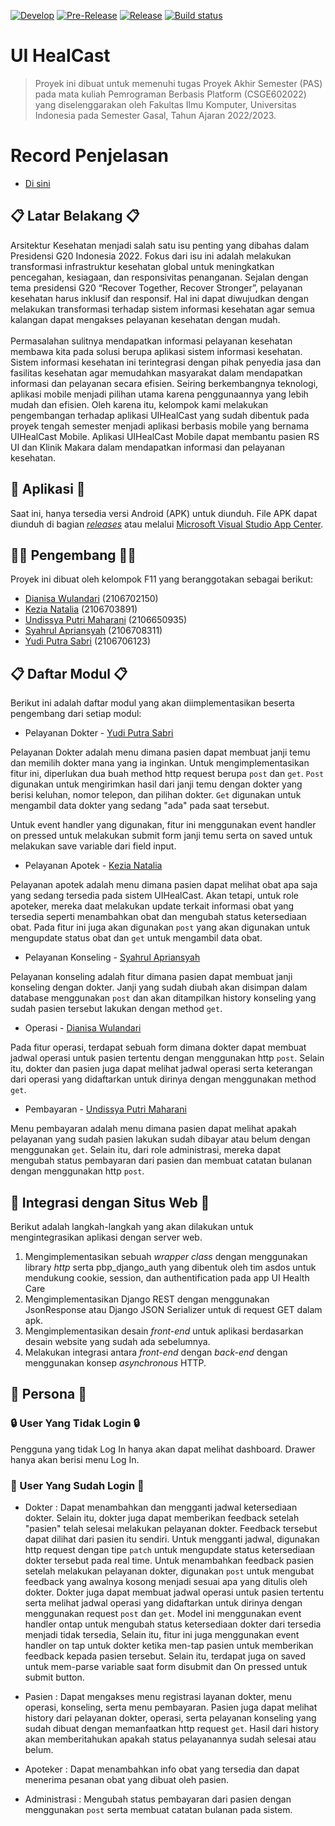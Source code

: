 [![Develop](https://github.com/UI-HealCast/F11-UIHealCast-mobile/actions/workflows/develop.yml/badge.svg)](https://github.com/UI-HealCast/F11-UIHealCast-mobile/actions/workflows/develop.yml)
[![Pre-Release](https://github.com/UI-HealCast/F11-UIHealCast-mobile/actions/workflows/pre-release.yml/badge.svg)](https://github.com/UI-HealCast/F11-UIHealCast-mobile/actions/workflows/pre-release.yml)
[![Release](https://github.com/UI-HealCast/F11-UIHealCast-mobile/actions/workflows/release.yml/badge.svg)](https://github.com/UI-HealCast/F11-UIHealCast-mobile/actions/workflows/release.yml)
[![Build status](https://build.appcenter.ms/v0.1/apps/ef11849e-06e6-4af7-bf12-a8064576b4fd/branches/main/badge)](https://install.appcenter.ms/orgs/uihealcast/apps/uihealcast/distribution_groups/public)

# UI HealCast

> Proyek ini dibuat untuk memenuhi tugas Proyek Akhir Semester (PAS)
> pada mata kuliah Pemrograman Berbasis Platform (CSGE602022) yang
> diselenggarakan oleh Fakultas Ilmu Komputer, Universitas Indonesia
> pada Semester Gasal, Tahun Ajaran 2022/2023.

# Record Penjelasan
* [Di sini](https://drive.google.com/drive/u/0/folders/1GgU33CQY_Wy2_xuAhPxT0c1rLiE631EU)


## 📋 Latar Belakang 📋
Arsitektur Kesehatan menjadi salah satu isu penting yang dibahas dalam Presidensi G20 Indonesia 2022. Fokus dari isu ini adalah melakukan transformasi infrastruktur kesehatan global untuk meningkatkan pencegahan, kesiagaan, dan responsivitas penanganan. Sejalan dengan tema presidensi G20 “Recover Together, Recover Stronger”, pelayanan kesehatan harus inklusif dan responsif. Hal ini dapat diwujudkan dengan melakukan transformasi terhadap sistem informasi kesehatan agar semua kalangan dapat mengakses pelayanan kesehatan dengan mudah.
<br/>
<br/>
Permasalahan sulitnya mendapatkan informasi pelayanan kesehatan membawa kita pada solusi berupa aplikasi sistem informasi kesehatan. Sistem informasi kesehatan ini terintegrasi dengan pihak penyedia jasa dan fasilitas kesehatan agar memudahkan masyarakat dalam mendapatkan informasi dan pelayanan secara efisien. Seiring berkembangnya teknologi, aplikasi mobile menjadi pilihan utama karena penggunaannya yang lebih mudah dan efisien. Oleh karena itu, kelompok kami melakukan pengembangan terhadap aplikasi UIHealCast yang sudah dibentuk pada proyek tengah semester menjadi aplikasi berbasis mobile yang bernama UIHealCast Mobile. Aplikasi UIHealCast Mobile dapat membantu pasien RS UI dan Klinik Makara dalam mendapatkan informasi dan pelayanan kesehatan.

## 📱 Aplikasi 📱
Saat ini, hanya tersedia versi Android (APK) untuk diunduh. File APK dapat diunduh di bagian [_releases_](https://github.com/UI-HealCast/F11-UIHealCast-mobile/releases) atau melalui [Microsoft Visual Studio App Center](https://install.appcenter.ms/orgs/uihealcast/apps/uihealcast/distribution_groups/public).
 
## 👨‍💻 Pengembang 👩‍💻
Proyek ini dibuat oleh kelompok F11 yang beranggotakan sebagai berikut:
- [Dianisa Wulandari](https://github.com/dianisa) (2106702150)
- [Kezia Natalia](https://github.com/kezianatalia) (2106703891)
- [Undissya Putri Maharani](https://github.com/UndissyaPutri) (2106650935)
- [Syahrul Apriansyah](https://github.com/SyahrulApr86) (2106708311)
- [Yudi Putra Sabri](https://github.com/yudiptr) (2106706123)

## 📋 Daftar Modul 📋
Berikut ini adalah daftar modul yang akan diimplementasikan beserta pengembang dari setiap modul:
* Pelayanan Dokter - [Yudi Putra Sabri](https://github.com/yudiptr)

Pelayanan Dokter adalah menu dimana pasien dapat membuat janji temu dan memilih dokter mana yang ia inginkan. Untuk mengimplementasikan fitur ini, diperlukan dua buah method http request berupa `post` dan `get`. `Post` digunakan untuk mengirimkan hasil dari janji temu dengan dokter yang berisi keluhan, nomor telepon, dan pilihan dokter. `Get` digunakan untuk mengambil data dokter yang sedang "ada" pada saat tersebut.

Untuk event handler yang digunakan, fitur ini menggunakan event handler on pressed untuk melakukan submit form janji temu serta on saved untuk melakukan save variable dari field input.

* Pelayanan Apotek - [Kezia Natalia](https://github.com/kezianatalia)

Pelayanan apotek adalah menu dimana pasien dapat melihat obat apa saja yang sedang tersedia pada sistem UIHealCast. Akan tetapi, untuk role apoteker, mereka daat melakukan update terkait informasi obat yang tersedia seperti menambahkan obat dan mengubah status ketersediaan obat. Pada fitur ini juga akan digunakan `post` yang akan digunakan untuk mengupdate status obat dan `get` untuk mengambil data obat.

* Pelayanan Konseling - [Syahrul Apriansyah](https://github.com/SyahrulApr86)

Pelayanan konseling adalah fitur dimana pasien dapat membuat janji konseling dengan dokter. Janji yang sudah diubah akan disimpan dalam database menggunakan `post` dan akan ditampilkan history konseling yang sudah pasien tersebut lakukan dengan method `get`.

* Operasi - [Dianisa Wulandari](https://github.com/dianisa)

Pada fitur operasi, terdapat sebuah form dimana dokter dapat membuat jadwal operasi untuk pasien tertentu dengan menggunakan http `post`. Selain itu, dokter dan pasien juga dapat melihat jadwal operasi serta keterangan dari operasi yang didaftarkan untuk dirinya dengan menggunakan method `get`.

* Pembayaran - [Undissya Putri Maharani](https://github.com/UndissyaPutri)

Menu pembayaran adalah menu dimana pasien dapat melihat apakah pelayanan yang sudah pasien lakukan sudah dibayar atau belum dengan menggunakan `get`. Selain itu, dari role administrasi, mereka dapat mengubah status pembayaran dari pasien dan membuat catatan bulanan dengan menggunakan http `post`.


## 🔗 Integrasi dengan Situs Web 🔗
Berikut adalah langkah-langkah yang akan dilakukan untuk mengintegrasikan aplikasi dengan server web.

1. Mengimplementasikan sebuah _wrapper class_ dengan menggunakan library _http_ serta pbp_django_auth yang dibentuk oleh tim asdos untuk mendukung cookie, session, dan authentification pada app UI Health Care
2. Mengimplementasikan Django REST dengan menggunakan JsonResponse atau Django JSON Serializer untuk di request GET dalam apk.
3. Mengimplementasikan desain _front-end_ untuk aplikasi berdasarkan desain website yang sudah ada sebelumnya.
4. Melakukan integrasi antara _front-end_ dengan _back-end_ dengan menggunakan konsep _asynchronous_ HTTP.

## 👥 Persona 👥
### 🔒 User Yang Tidak Login 🔒
Pengguna yang tidak Log In hanya akan dapat melihat dashboard. Drawer hanya akan berisi menu Log In.

### 🔑 User Yang Sudah Login 🔑

* Dokter :
Dapat menambahkan dan mengganti jadwal ketersediaan dokter. Selain itu, dokter juga dapat memberikan feedback setelah "pasien" telah selesai melakukan pelayanan dokter. Feedback tersebut dapat dilihat dari pasien itu sendiri. Untuk mengganti jadwal, digunakan http request dengan tipe `patch` untuk mengupdate status ketersediaan dokter tersebut pada real time. Untuk menambahkan feedback pasien setelah melakukan pelayanan dokter, digunakan `post` untuk mengubat feedback yang awalnya kosong menjadi sesuai apa yang ditulis oleh dokter. Dokter juga dapat membuat jadwal operasi untuk pasien tertentu serta melihat jadwal operasi yang didaftarkan untuk dirinya dengan menggunakan request `post` dan `get`. Model ini menggunakan event handler ontap untuk mengubah status ketersediaan dokter dari tersedia menjadi tidak tersedia, Selain itu, fitur ini juga menggunakan event handler on tap untuk dokter ketika men-tap pasien untuk memberikan feedback kepada pasien tersebut. Selain itu, terdapat juga on saved untuk mem-parse variable saat form disubmit dan On pressed untuk submit button.

* Pasien :
Dapat mengakses menu registrasi layanan dokter, menu operasi, konseling, serta menu pembayaran. Pasien juga dapat melihat history dari pelayanan dokter, operasi, serta pelayanan konseling yang sudah dibuat dengan memanfaatkan http request `get`. Hasil dari history akan memberitahukan apakah status pelayanannya sudah selesai atau belum.

* Apoteker :
Dapat menambahkan info obat yang tersedia dan dapat menerima pesanan obat yang dibuat oleh pasien.

* Administrasi :
Mengubah status pembayaran dari pasien dengan menggunakan `post` serta membuat catatan bulanan pada sistem.



